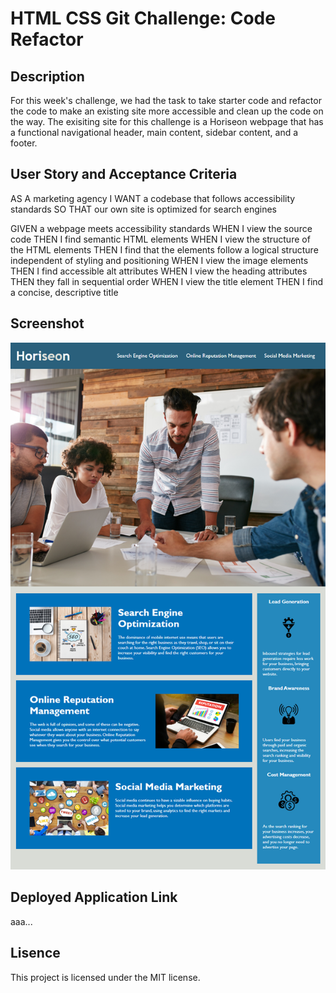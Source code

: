 # HTML CSS Git Challenge: Code Refactor

## Description

For this week's challenge, we had the task to take starter code and refactor the code to make an existing site more accessible and clean up the code on the way. The exisiting site for this challenge is a Horiseon webpage that has a functional navigational header, main content, sidebar content, and a footer.

## User Story and Acceptance Criteria

AS A marketing agency
I WANT a codebase that follows accessibility standards
SO THAT our own site is optimized for search engines

GIVEN a webpage meets accessibility standards
WHEN I view the source code
THEN I find semantic HTML elements
WHEN I view the structure of the HTML elements
THEN I find that the elements follow a logical structure independent of styling and positioning
WHEN I view the image elements
THEN I find accessible alt attributes
WHEN I view the heading attributes
THEN they fall in sequential order
WHEN I view the title element
THEN I find a concise, descriptive title

## Screenshot

![Mock-Up Screenshot](assets/images/demo.png)

## Deployed Application Link

aaa...

## Lisence

This project is licensed under the MIT license.